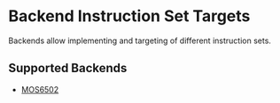 # Backend Instruction Set Targets
Backends allow implementing and targeting of different instruction sets.

## Supported Backends

- [MOS6502](./mos6502/README.md)
